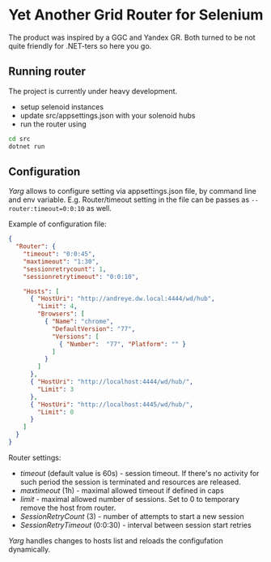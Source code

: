 # Yet Another Grid Router for Selenium

The product was inspired by a GGC and Yandex GR. Both turned to be not quite friendly for .NET-ters so here you go.

## Running router

The project is currently under heavy development.

* setup selenoid instances
* update src/appsettings.json with your solenoid hubs
* run the router using

```bash
cd src
dotnet run
```

## Configuration

_Yarg_ allows to configure setting via appsettings.json file, by command line and env variable.
E.g. Router/timeout setting in the file can be passes as `--router:timeout=0:0:10` as well.

Example of configuration file:
```json
{
  "Router": {
	"timeout": "0:0:45",
	"maxtimeout": "1:30",
	"sessionretrycount": 1,
	"sessionretrytimeout": "0:0:10",

	"Hosts": [
      { "HostUri": "http://andreye.dw.local:4444/wd/hub",
        "Limit": 4,
        "Browsers": [
          { "Name": "chrome",
            "DefaultVersion": "77",
            "Versions": [
              { "Number":  "77", "Platform": "" }
            ]
          }
        ]
      },
      { "HostUri": "http://localhost:4444/wd/hub/",
        "Limit": 3
      },
      { "HostUri": "http://localhost:4445/wd/hub/",
        "Limit": 0
      }
    ]
  }
}
```

Router settings:

* *timeout* (default value is 60s) - session timeout. If there's no activity for such period the session is terminated and resources are released.
* *maxtimeout* (1h) - maximal allowed timeout if defined in caps
* *limit* - maximal allowed number of sessions. Set to 0 to temporary remove the host from router.
* *SessionRetryCount* (3) - number of attempts to start a new session
* *SessionRetryTimeout* (0:0:30) - interval between session start retries

*Yarg* handles changes to hosts list and reloads the configufation dynamically.